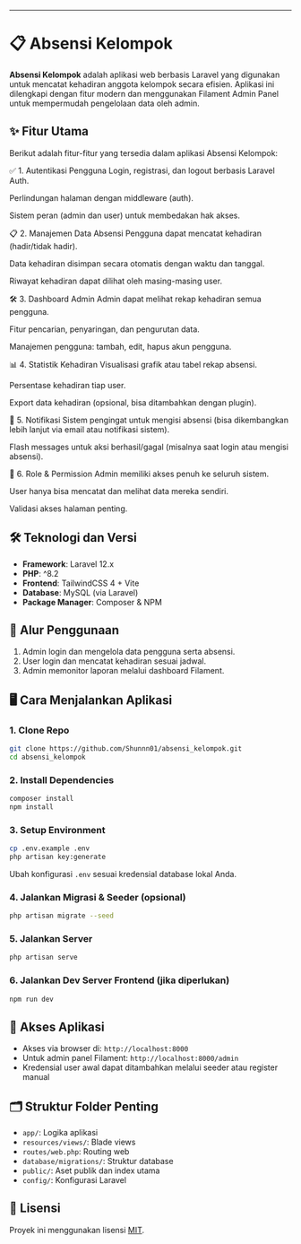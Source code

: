 

---

# 📋 Absensi Kelompok

**Absensi Kelompok** adalah aplikasi web berbasis Laravel yang digunakan untuk mencatat kehadiran anggota kelompok secara efisien. Aplikasi ini dilengkapi dengan fitur modern dan menggunakan Filament Admin Panel untuk mempermudah pengelolaan data oleh admin.

## ✨ Fitur Utama
Berikut adalah fitur-fitur yang tersedia dalam aplikasi Absensi Kelompok:

✅ 1. Autentikasi Pengguna
Login, registrasi, dan logout berbasis Laravel Auth.

Perlindungan halaman dengan middleware (auth).

Sistem peran (admin dan user) untuk membedakan hak akses.

📋 2. Manajemen Data Absensi
Pengguna dapat mencatat kehadiran (hadir/tidak hadir).

Data kehadiran disimpan secara otomatis dengan waktu dan tanggal.

Riwayat kehadiran dapat dilihat oleh masing-masing user.

🛠️ 3. Dashboard Admin 
Admin dapat melihat rekap kehadiran semua pengguna.

Fitur pencarian, penyaringan, dan pengurutan data.

Manajemen pengguna: tambah, edit, hapus akun pengguna.

📊 4. Statistik Kehadiran
Visualisasi grafik atau tabel rekap absensi.

Persentase kehadiran tiap user.

Export data kehadiran (opsional, bisa ditambahkan dengan plugin).

🔔 5. Notifikasi
Sistem pengingat untuk mengisi absensi (bisa dikembangkan lebih lanjut via email atau notifikasi sistem).

Flash messages untuk aksi berhasil/gagal (misalnya saat login atau mengisi absensi).

💼 6. Role & Permission
Admin memiliki akses penuh ke seluruh sistem.

User hanya bisa mencatat dan melihat data mereka sendiri.

Validasi akses halaman penting.



## 🛠️ Teknologi dan Versi

* **Framework**: Laravel 12.x
* **PHP**: ^8.2
* **Frontend**: TailwindCSS 4 + Vite
* **Database**: MySQL (via Laravel)
* **Package Manager**: Composer & NPM

## 🧭 Alur Penggunaan

1. Admin login dan mengelola data pengguna serta absensi.
2. User login dan mencatat kehadiran sesuai jadwal.
3. Admin memonitor laporan melalui dashboard Filament.

## 🖥️ Cara Menjalankan Aplikasi

### 1. Clone Repo

```bash
git clone https://github.com/Shunnn01/absensi_kelompok.git
cd absensi_kelompok
```

### 2. Install Dependencies

```bash
composer install
npm install
```

### 3. Setup Environment

```bash
cp .env.example .env
php artisan key:generate
```

Ubah konfigurasi `.env` sesuai kredensial database lokal Anda.

### 4. Jalankan Migrasi & Seeder (opsional)

```bash
php artisan migrate --seed
```

### 5. Jalankan Server

```bash
php artisan serve
```

### 6. Jalankan Dev Server Frontend (jika diperlukan)

```bash
npm run dev
```

## 🔑 Akses Aplikasi

* Akses via browser di: `http://localhost:8000`
* Untuk admin panel Filament: `http://localhost:8000/admin`
* Kredensial user awal dapat ditambahkan melalui seeder atau register manual

## 🗂️ Struktur Folder Penting

* `app/`: Logika aplikasi
* `resources/views/`: Blade views
* `routes/web.php`: Routing web
* `database/migrations/`: Struktur database
* `public/`: Aset publik dan index utama
* `config/`: Konfigurasi Laravel

## 📄 Lisensi

Proyek ini menggunakan lisensi [MIT](LICENSE).


